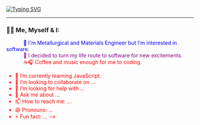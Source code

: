 <a href="https://git.io/typing-svg"><img src="https://readme-typing-svg.demolab.com?font=Fira+Code&size=25&pause=1000&color=42b757&background=000000&width=800&lines=Hello🙋🏻‍♀️+I'm+Zehra.;👀" alt="Typing SVG" /></a>
* * *
<!--
**zehraseren/ZehraSeren** is a ✨ _special_ ✨ repository because its `README.md` (this file) appears on your GitHub profile. </br> -->

### 👩‍💻 Me, Myself & I:
&emsp;&emsp;&emsp;<font color="blue"> 👻 I'm Metallurgical and Materials Engineer but I'm interested in software. </font> </br>
&emsp;&emsp;&emsp;<font color="purple"> 🌠 I decided to turn my life route to software for new excitements. </font> </br>
&emsp;&emsp;&emsp;<font color="red"> ☕🎧 Coffee and music enough for me to coding.
- 🐣 I’m currently learning JavaScript.
- 👯 I’m looking to collaborate on ...
- 🤔 I’m looking for help with ...
- 💬 Ask me about ...
- 📫 How to reach me: ...
- 😄 Pronouns: ...
- ⚡ Fun fact: ...
-->
